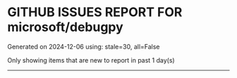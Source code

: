
# GITHUB ISSUES REPORT FOR microsoft/debugpy


Generated on 2024-12-06 using: stale=30, all=False


Only showing items that are new to report in past 1 day(s)


---




















